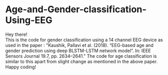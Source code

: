 # Age-and-Gender-classification-Using-EEG
Hey there! <br>
This is the code for gender classification using a 14 channel EEG device as used in the paper : "Kaushik, Pallavi et al. (2018). “EEG-based age and gender prediction using deep BLSTM-LSTM network
model”. In: IEEE Sensors Journal 19.7, pp. 2634–2641."
The code for age classification is similar to this apart from slight change as mentioned in the above paper.
<br>Happy coding!
